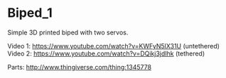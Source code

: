 # Biped_1

Simple 3D printed biped with two servos.

Video 1: https://www.youtube.com/watch?v=KWFyN5lX31U (untethered)
Video 2: https://www.youtube.com/watch?v=DQikj3jdIhk (tethered)

Parts: http://www.thingiverse.com/thing:1345778
